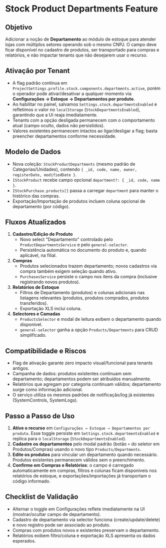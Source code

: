 # Stock Product Departments Feature

## Objetivo
Adicionar a noção de **Departamento** ao módulo de estoque para atender lojas com múltiplos setores operando sob o mesmo CNPJ. O campo deve ficar disponível no cadastro de produtos, ser transportado para compras e relatórios, e não impactar tenants que não desejarem usar o recurso.

## Ativação por Tenant
- A flag padrão continua em `ProjectSettings.profile.stock.components.departments.active`, porém o operador pode ativar/desativar a qualquer momento via **Configurações → Estoque → Departamentos por produto**.
- Ao habilitar no painel, salvamos `Settings.stock.departmentsEnabled` e refletimos o valor no `localStorage` (`StockDepartmentsEnabled`), garantindo que a UI reaja imediatamente.
- Tenants com a opção desligada permanecem com o comportamento atual (campo oculto, dados não persistidos).
- Valores existentes permanecem intactos ao ligar/desligar a flag; basta preencher departamentos conforme necessidade.

## Modelo de Dados
- Nova coleção: `StockProductDepartments` (mesmo padrão de Categorias/Unidades), contendo `{ _id, code, name, owner, registerDate, modifiedDate }`.
- `IStockProduct` recebe campo opcional `department?: { _id, code, name }`.
- `IStockPurchase.products[]` passa a carregar `department` para manter o histórico das compras.
- Exportação/Importação de produtos incluem coluna opcional de departamento (por código).

## Fluxos Atualizados
1. **Cadastro/Edição de Produto**
   - Novo select "Departamento" controlado pelo `ProductDepartmentsService` e pelo `general-selector`.
   - Persistência automática no documento do produto e, quando aplicável, na filial.
2. **Compras**
   - Produtos selecionados trazem departamento; novos cadastros via compra também exigem seleção quando ativo.
   - `PurchasesService` persiste o campo nos itens da compra (inclusive registrando novos produtos).
3. **Relatórios de Estoque**
   - Filtros de Departamento (produtos) e colunas adicionais nas listagens relevantes (produtos, produtos comprados, produtos transferidos).
   - Exportação XLS inclui coluna.
4. **Selectores e Camadas**
   - `ProductsSelector` e modal de leitura exibem o departamento quando disponível.
   - `general-selector` ganha a opção `Products/Departments` para CRUD simplificado.

## Compatibilidade e Riscos
- Flag de ativação garante zero impacto visual/funcional para tenants antigos.
- Campanha de dados: produtos existentes continuam sem departamento; departamentos podem ser atribuídos manualmente.
- Relatórios que agregam por categoria continuam válidos; departamento surge como informação adicional.
- O serviço utiliza os mesmos padrões de notificação/log já existentes (SystemControls, SystemLogs).

## Passo a Passo de Uso
1. **Ative o recurso** em `Configurações → Estoque → Departamentos por produto`. Esse toggle persiste em `Settings.stock.departmentsEnabled` e replica para o `localStorage` (`StockDepartmentsEnabled`).
2. **Cadastre os departamentos** pelo modal padrão (botão `+` do seletor em Produtos/Compras) usando o novo tipo `Products/Departments`.
3. **Edite os produtos** para vincular um departamento quando necessário. Produtos existentes permanecem válidos sem o preenchimento.
4. **Confirme em Compras e Relatórios**: o campo é carregado automaticamente em compras, filtros e colunas ficam disponíveis nos relatórios de estoque, e exportações/importações já transportam o código informado.

## Checklist de Validação
- Alternar o toggle em Configurações reflete imediatamente na UI (mostrar/ocultar campo de departamento).
- Cadastro de departamento via selector funciona (create/update/delete) e novo registro pode ser associado ao produto.
- Compras com produtos novos e existentes preservam o departamento.
- Relatórios exibem filtro/coluna e exportação XLS apresenta os dados esperados.
